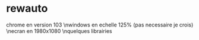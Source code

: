 # rewauto
chrome en version 103
\nwindows en echelle 125% (pas necessaire je crois)
\necran en 1980x1080
\nquelques librairies
